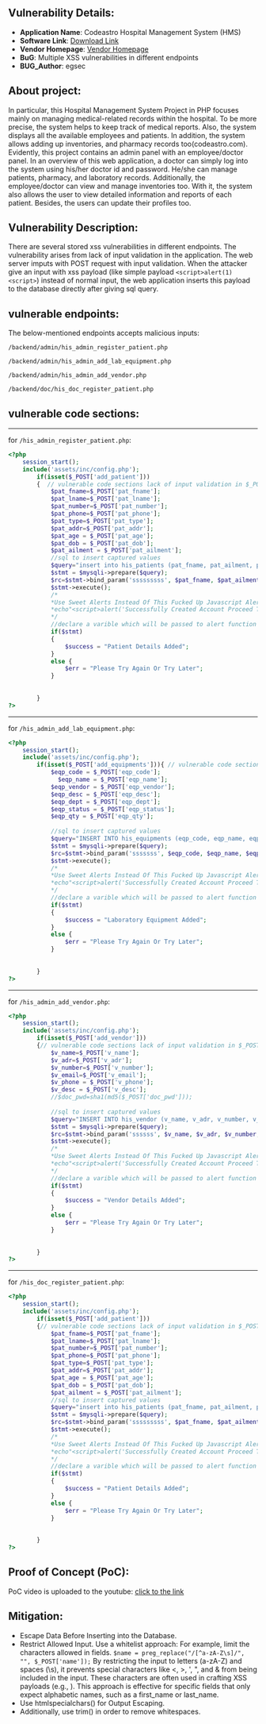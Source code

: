 ## Vulnerability Details:
- **Application Name**: Codeastro Hospital Management System (HMS) 
- **Software Link**: [Download Link](https://codeastro.com/hospital-management-system-in-php-with-source-code-adv/)
- **Vendor Homepage**: [Vendor Homepage](https://codeastro.com/)
- **BuG**: Multiple XSS vulnerabilities in different endpoints
- **BUG_Author**: egsec

## About project:
In particular, this Hospital Management System Project in PHP focuses mainly on managing medical-related records within the hospital. To be more precise, the system helps to keep track of medical reports. Also, the system displays all the available employees and patients. In addition, the system allows adding up inventories, and pharmacy records too(codeastro.com). Evidently, this project contains an admin panel with an employee/doctor panel. In an overview of this web application, a doctor can simply log into the system using his/her doctor id and password. He/she can manage patients, pharmacy, and laboratory records. Additionally, the employee/doctor can view and manage inventories too. With it, the system also allows the user to view detailed information and reports of each patient. Besides, the users can update their profiles too.

## Vulnerability Description:
There are several stored xss vulnerabilities in different endpoints. The vulnerability arises from lack of input validation in the application. The web server imputs with POST request with input validation. When the attacker
give an input with xss payload (like simple payload `<script>alert(1)<script>`) instead of normal input, the web application inserts this payload to the database directly after giving sql query. 

## vulnerable endpoints:
The below-mentioned endpoints accepts malicious inputs:

`/backend/admin/his_admin_register_patient.php`

`/backend/admin/his_admin_add_lab_equipment.php`

`/backend/admin/his_admin_add_vendor.php`

`/backend/doc/his_doc_register_patient.php`

## vulnerable code sections:
------------------------------------------------------------------------
for `/his_admin_register_patient.php`:
```php
<?php
	session_start();
	include('assets/inc/config.php');
		if(isset($_POST['add_patient']))
		{  // vulnerable code sections lack of input validation in $_POST requests
			$pat_fname=$_POST['pat_fname'];
			$pat_lname=$_POST['pat_lname'];
			$pat_number=$_POST['pat_number'];
            $pat_phone=$_POST['pat_phone'];
            $pat_type=$_POST['pat_type'];
            $pat_addr=$_POST['pat_addr'];
            $pat_age = $_POST['pat_age'];
            $pat_dob = $_POST['pat_dob'];
            $pat_ailment = $_POST['pat_ailment'];
            //sql to insert captured values
			$query="insert into his_patients (pat_fname, pat_ailment, pat_lname, pat_age, pat_dob, pat_number, pat_phone, pat_type, pat_addr) values(?,?,?,?,?,?,?,?,?)";
			$stmt = $mysqli->prepare($query);
			$rc=$stmt->bind_param('sssssssss', $pat_fname, $pat_ailment, $pat_lname, $pat_age, $pat_dob, $pat_number, $pat_phone, $pat_type, $pat_addr);
			$stmt->execute();
			/*
			*Use Sweet Alerts Instead Of This Fucked Up Javascript Alerts
			*echo"<script>alert('Successfully Created Account Proceed To Log In ');</script>";
			*/ 
			//declare a varible which will be passed to alert function
			if($stmt)
			{
				$success = "Patient Details Added";
			}
			else {
				$err = "Please Try Again Or Try Later";
			}
			
			
		}
?>
```
-----------------------------------------------
for `/his_admin_add_lab_equipment.php`:

```php
<?php
	session_start();
	include('assets/inc/config.php');
        if(isset($_POST['add_equipments'])){ // vulnerable code sections lack of input validation in $_POST requests
		    $eqp_code = $_POST['eqp_code'];
			  $eqp_name = $_POST['eqp_name'];
            $eqp_vendor = $_POST['eqp_vendor'];
            $eqp_desc = $_POST['eqp_desc'];
            $eqp_dept = $_POST['eqp_dept'];
            $eqp_status = $_POST['eqp_status'];
            $eqp_qty = $_POST['eqp_qty'];
                
            //sql to insert captured values
			$query="INSERT INTO his_equipments (eqp_code, eqp_name, eqp_vendor, eqp_desc, eqp_dept, eqp_status, eqp_qty) VALUES (?,?,?,?,?,?,?)";
			$stmt = $mysqli->prepare($query);
			$rc=$stmt->bind_param('sssssss', $eqp_code, $eqp_name, $eqp_vendor, $eqp_desc, $eqp_dept, $eqp_status, $eqp_qty);
			$stmt->execute();
			/*
			*Use Sweet Alerts Instead Of This Fucked Up Javascript Alerts
			*echo"<script>alert('Successfully Created Account Proceed To Log In ');</script>";
			*/ 
			//declare a varible which will be passed to alert function
			if($stmt)
			{
				$success = "Laboratory Equipment Added";
			}
			else {
				$err = "Please Try Again Or Try Later";
			}
			
			
		}
?>
```
-----------------------------------------------
for `/his_admin_add_vendor.php`:

```php
<?php
	session_start();
	include('assets/inc/config.php');
		if(isset($_POST['add_vendor']))
		{// vulnerable code sections lack of input validation in $_POST requests
			$v_name=$_POST['v_name'];
			$v_adr=$_POST['v_adr'];
			$v_number=$_POST['v_number'];
            $v_email=$_POST['v_email'];
            $v_phone = $_POST['v_phone'];
            $v_desc = $_POST['v_desc'];
            //$doc_pwd=sha1(md5($_POST['doc_pwd']));
            
            //sql to insert captured values
			$query="INSERT INTO his_vendor (v_name, v_adr, v_number, v_email, v_phone, v_desc) values(?,?,?,?,?,?)";
			$stmt = $mysqli->prepare($query);
			$rc=$stmt->bind_param('ssssss', $v_name, $v_adr, $v_number, $v_email, $v_phone, $v_desc);
			$stmt->execute();
			/*
			*Use Sweet Alerts Instead Of This Fucked Up Javascript Alerts
			*echo"<script>alert('Successfully Created Account Proceed To Log In ');</script>";
			*/ 
			//declare a varible which will be passed to alert function
			if($stmt)
			{
				$success = "Vendor Details Added";
			}
			else {
				$err = "Please Try Again Or Try Later";
			}
			
			
		}
?>
```
-----------------------------------------------
for `/his_doc_register_patient.php`:

```php
<?php
	session_start();
	include('assets/inc/config.php');
		if(isset($_POST['add_patient']))
		{// vulnerable code sections lack of input validation in $_POST requests
			$pat_fname=$_POST['pat_fname'];
			$pat_lname=$_POST['pat_lname'];
			$pat_number=$_POST['pat_number'];
            $pat_phone=$_POST['pat_phone'];
            $pat_type=$_POST['pat_type'];
            $pat_addr=$_POST['pat_addr'];
            $pat_age = $_POST['pat_age'];
            $pat_dob = $_POST['pat_dob'];
            $pat_ailment = $_POST['pat_ailment'];
            //sql to insert captured values
			$query="insert into his_patients (pat_fname, pat_ailment, pat_lname, pat_age, pat_dob, pat_number, pat_phone, pat_type, pat_addr) values(?,?,?,?,?,?,?,?,?)";
			$stmt = $mysqli->prepare($query);
			$rc=$stmt->bind_param('sssssssss', $pat_fname, $pat_ailment, $pat_lname, $pat_age, $pat_dob, $pat_number, $pat_phone, $pat_type, $pat_addr);
			$stmt->execute();
			/*
			*Use Sweet Alerts Instead Of This Fucked Up Javascript Alerts
			*echo"<script>alert('Successfully Created Account Proceed To Log In ');</script>";
			*/ 
			//declare a varible which will be passed to alert function
			if($stmt)
			{
				$success = "Patient Details Added";
			}
			else {
				$err = "Please Try Again Or Try Later";
			}
			
			
		}
?>
```

## Proof of Concept (PoC):
PoC video is uploaded to the youtube:
[click to the link](https://www.youtube.com/watch?v=UsScmd8Xzuw)

## Mitigation:
- Escape Data Before Inserting into the Database.
- Restrict Allowed Input.
  Use a whitelist approach:
  For example, limit the characters allowed in fields.
  `$name = preg_replace("/[^a-zA-Z\s]/", "", $_POST['name']);`
  By restricting the input to letters (a-zA-Z) and spaces (\s), it prevents special characters like <, >, ', ", and & from being included in the input. These characters are often used in crafting XSS payloads (e.g., <script>alert('XSS')</script>).
  This approach is effective for specific fields that only expect alphabetic names, such as a first_name or last_name.
- Use htmlspecialchars() for Output Escaping.
- Additionally, use trim() in order to remove whitespaces.
